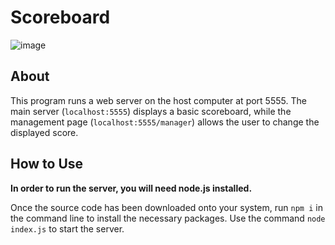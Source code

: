 # Scoreboard

![image](https://user-images.githubusercontent.com/81537940/162079208-356fd829-d9bd-41f1-a786-2e89a528c65c.png)

## About
This program runs a web server on the host computer at port 5555. The main server (`localhost:5555`) displays a basic scoreboard, 
while the management page (`localhost:5555/manager`) allows the user to change the displayed score.

## How to Use

**In order to run the server, you will need node.js installed.**

Once the source code has been downloaded onto your system, run `npm i` in the command line to install the necessary packages.
Use the command `node index.js` to start the server.
